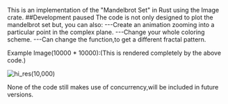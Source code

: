 This is an implementation of the "Mandelbrot Set" in Rust using the Image crate.
##Development paused
The code is not only designed to plot the mandelbrot set but, you can also:
       ---Create an animation zooming into a particular point in the complex plane.
       ---Change your whole coloring scheme.
       ---Can change the function,to get a different fractal pattern.




Example Image(10000 * 10000):(This is rendered completely by the above code.)


![hi_res(10,000)](https://user-images.githubusercontent.com/112687561/229808834-0c7156d5-a6a5-43fd-b0eb-7638c395c138.png)



None of the code still makes use of concurrency,will be included in future versions. 
